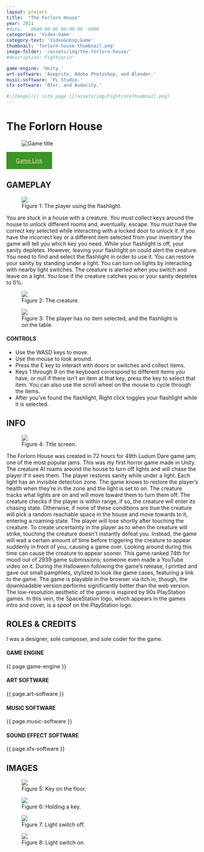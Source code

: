 ```yaml
---
layout: project
title:  "The Forlorn House"
year: 2021
#date:   0000-00-00 00:00:00 -0400
categories: 'Video-Game'
category-text: 'Video&nbsp;Game'
thumbnail: 'forlorn-house-thumbnail.png'
image-folder: '/assets/img/the-forlorn-house/'
#description: Fightcorin'

game-engine: 'Unity.'
art-software: 'Aseprite, Adobe Photoshop, and Blender.'
music-software: 'FL Studio.'
sfx-software: 'Bfxr, and Audacity.'

#![Image]({{ site.page }}/assets/img/FightcoreThumbnail.png)
---
```



<h1>The Forlorn House</h1>

<figure>
    <img src= '{{ page.image-folder }}forlorn-house-thumbnail.png' alt='Game title'/>
    <figcaption></figcaption>
</figure>

<a href="https://pikachurian.itch.io/theforlornhouse" class="pika-button">
    Game Link
</a>

<h2>GAMEPLAY</h2>

<figure>
    <img src= '{{ page.image-folder }}forlorn-house-fig1.PNG'/>
    <figcaption>Figure 1: The player using the flashlight.</figcaption>
</figure>

<p>
    You are stuck in a house with a creature. You must collect keys around the house to unlock different rooms and, eventually, escape. You must have the correct key selected while interacting with a locked door to unlock it. If you have the incorrect key or a different item selected from your inventory the game will tell you which key you need. While your flashlight is off, your sanity depletes. However, leaving your flashlight on could alert the creature. You need to find and select the flashlight in order to use it. You can restore your sanity by standing under a light. You can turn on lights by interacting with nearby light switches. The creature is alerted when you switch and leave on a light. You lose if the creature catches you or your sanity depletes to 0%.
</p>

<figure>
    <img src= '{{ page.image-folder }}forlorn-house-fig3.PNG'/>
    <figcaption>Figure 2: The creature.</figcaption>
</figure>

<figure>
    <img src= '{{ page.image-folder }}forlorn-house-fig4.PNG'/>
    <figcaption>Figure 3: The player has no item selected, and the flashlight is on the table.</figcaption>
</figure>


<h4>CONTROLS</h4>

<ul>
    <li>
        Use the WASD keys to move.
    </li>
    <li>
        Use the mouse to look around.
    </li>
    <li>
        Press the E key to interact with doors or switches and collect items.
    </li>
    <li>
        Keys 1 through 9 on the keyboard correspond to different items you have, or null if there isn’t an item at that key, press the key to select that item. You can also use the scroll wheel on the mouse to cycle through the items.
    </li>
    <li>
        After you’ve found the flashlight, Right click toggles your flashlight while it is selected.
    </li>
</ul>


<h2>INFO</h2>

<figure>
    <img src= '{{ page.image-folder }}forlorn-house-fig2.PNG'/>
    <figcaption>Figure 4: Title screen.</figcaption>
</figure>

<p>
    The Forlorn House was created in 72 hours for 49th Ludum Dare game jam; one of the most popular jams. This was my first horror game made in Unity. The creature AI roams around the house to turn off lights and will chase the player if it sees them. The player restores sanity while under a light. Each light has an invisible detection zone. The game knows to restore the player’s health when they’re in the zone and the light is set to on. The creature tracks what lights are on and will move toward them to turn them off. The creature checks if the player is within range, if so, the creature will enter its chasing state. Otherwise, if none of these conditions are true the creature will pick a random reachable space in the house and move towards to it, entering a roaming state. The player will lose shortly after touching the creature. To create uncertainty in the player as to when the creature will strike, touching the creature doesn't instantly defeat you. Instead, the game will wait a certain amount of time before triggering the creature to appear suddenly in front of you, causing a game over. Looking around during this time can cause the creature to appear sooner. This game ranked 74th for mood out of 2939 game submissions; someone even made a YouTube video on it. During the Halloween following the game’s release, I printed and gave out small pamphlets, stylized to look like game cases, featuring a link to the game. The game is playable in the browser via itch.io, though, the downloadable version performs significantly better than the web version. The low-resolution aesthetic of the game is inspired by 90s PlayStation games. In this vein, the SpaceStation logo, which appears in the games intro and cover, is a spoof on the PlayStation logo.
</p>

<h2>ROLES & CREDITS</h2>
<p>
    I was a designer, sole composer, and sole coder for the game.
</p>

<h4>GAME ENGINE</h4>
<p>{{ page.game-engine }}</p>

<h4>ART SOFTWARE</h4>
<p>{{ page.art-software }}</p>

<h4>MUSIC SOFTWARE</h4>
<p>{{ page.music-software }}</p>

<h4>SOUND EFFECT SOFTWARE</h4>
<p>{{ page.sfx-software }}</p>

<h2>IMAGES</h2>

<figure>
    <img src= '{{ page.image-folder }}forlorn-house-fig5.PNG'/>
    <figcaption>Figure 5: Key on the floor.</figcaption>
</figure>

<figure>
    <img src= '{{ page.image-folder }}forlorn-house-fig6.PNG'/>
    <figcaption>Figure 6: Holding a key.</figcaption>
</figure>

<figure>
    <img src= '{{ page.image-folder }}forlorn-house-fig7.PNG'/>
    <figcaption>Figure 7: Light switch off.</figcaption>
</figure>

<figure>
    <img src= '{{ page.image-folder }}forlorn-house-fig8.PNG'/>
    <figcaption>Figure 8: Light switch on.</figcaption>
</figure>



<style type="text/css">
    a.toolbar {
      color: wheat;
      background-color: #f44336;
      padding: 14px 25px;
      display: inline-block;
    }
    a.pika-button {
        color: wheat;
        background-color:rgb(59, 149, 39);
        padding: 14px 25px;
        display: inline-block; 
    }
</style>